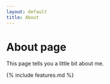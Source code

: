```yaml
---
layout: default
title: About
---
```

# About page

This page tells you a little bit about me.

{% include features.md %}

